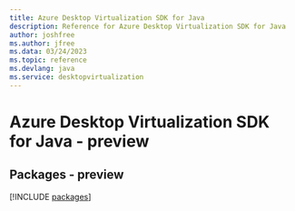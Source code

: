 ```yaml
---
title: Azure Desktop Virtualization SDK for Java
description: Reference for Azure Desktop Virtualization SDK for Java
author: joshfree
ms.author: jfree
ms.data: 03/24/2023
ms.topic: reference
ms.devlang: java
ms.service: desktopvirtualization
---
```

# Azure Desktop Virtualization SDK for Java - preview
## Packages - preview
[!INCLUDE [packages](desktop-virtualization-index.md)]